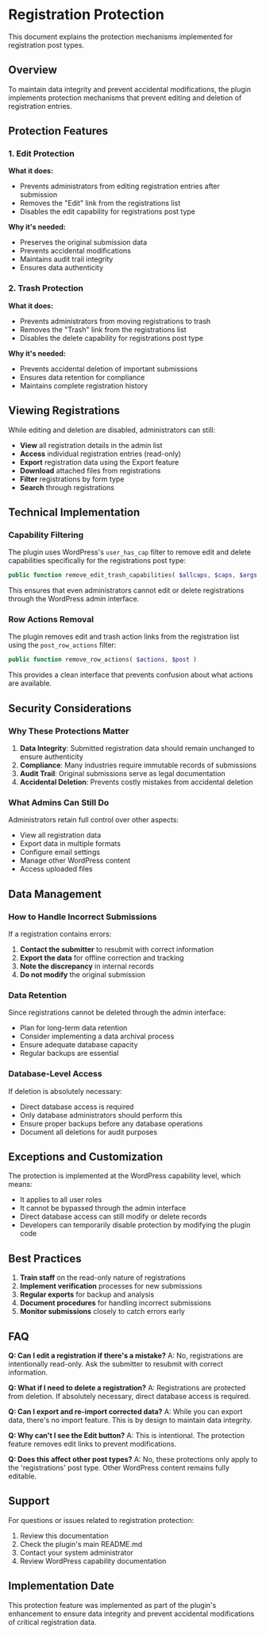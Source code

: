 # Registration Protection

This document explains the protection mechanisms implemented for registration post types.

## Overview

To maintain data integrity and prevent accidental modifications, the plugin implements protection mechanisms that prevent editing and deletion of registration entries.

## Protection Features

### 1. Edit Protection

**What it does:**
- Prevents administrators from editing registration entries after submission
- Removes the "Edit" link from the registrations list
- Disables the edit capability for registrations post type

**Why it's needed:**
- Preserves the original submission data
- Prevents accidental modifications
- Maintains audit trail integrity
- Ensures data authenticity

### 2. Trash Protection

**What it does:**
- Prevents administrators from moving registrations to trash
- Removes the "Trash" link from the registrations list
- Disables the delete capability for registrations post type

**Why it's needed:**
- Prevents accidental deletion of important submissions
- Ensures data retention for compliance
- Maintains complete registration history

## Viewing Registrations

While editing and deletion are disabled, administrators can still:
- **View** all registration details in the admin list
- **Access** individual registration entries (read-only)
- **Export** registration data using the Export feature
- **Download** attached files from registrations
- **Filter** registrations by form type
- **Search** through registrations

## Technical Implementation

### Capability Filtering

The plugin uses WordPress's `user_has_cap` filter to remove edit and delete capabilities specifically for the registrations post type:

```php
public function remove_edit_trash_capabilities( $allcaps, $caps, $args )
```

This ensures that even administrators cannot edit or delete registrations through the WordPress admin interface.

### Row Actions Removal

The plugin removes edit and trash action links from the registration list using the `post_row_actions` filter:

```php
public function remove_row_actions( $actions, $post )
```

This provides a clean interface that prevents confusion about what actions are available.

## Security Considerations

### Why These Protections Matter

1. **Data Integrity**: Submitted registration data should remain unchanged to ensure authenticity
2. **Compliance**: Many industries require immutable records of submissions
3. **Audit Trail**: Original submissions serve as legal documentation
4. **Accidental Deletion**: Prevents costly mistakes from accidental deletion

### What Admins Can Still Do

Administrators retain full control over other aspects:
- View all registration data
- Export data in multiple formats
- Configure email settings
- Manage other WordPress content
- Access uploaded files

## Data Management

### How to Handle Incorrect Submissions

If a registration contains errors:
1. **Contact the submitter** to resubmit with correct information
2. **Export the data** for offline correction and tracking
3. **Note the discrepancy** in internal records
4. **Do not modify** the original submission

### Data Retention

Since registrations cannot be deleted through the admin interface:
- Plan for long-term data retention
- Consider implementing a data archival process
- Ensure adequate database capacity
- Regular backups are essential

### Database-Level Access

If deletion is absolutely necessary:
- Direct database access is required
- Only database administrators should perform this
- Ensure proper backups before any database operations
- Document all deletions for audit purposes

## Exceptions and Customization

The protection is implemented at the WordPress capability level, which means:
- It applies to all user roles
- It cannot be bypassed through the admin interface
- Direct database access can still modify or delete records
- Developers can temporarily disable protection by modifying the plugin code

## Best Practices

1. **Train staff** on the read-only nature of registrations
2. **Implement verification** processes for new submissions
3. **Regular exports** for backup and analysis
4. **Document procedures** for handling incorrect submissions
5. **Monitor submissions** closely to catch errors early

## FAQ

**Q: Can I edit a registration if there's a mistake?**
A: No, registrations are intentionally read-only. Ask the submitter to resubmit with correct information.

**Q: What if I need to delete a registration?**
A: Registrations are protected from deletion. If absolutely necessary, direct database access is required.

**Q: Can I export and re-import corrected data?**
A: While you can export data, there's no import feature. This is by design to maintain data integrity.

**Q: Why can't I see the Edit button?**
A: This is intentional. The protection feature removes edit links to prevent modifications.

**Q: Does this affect other post types?**
A: No, these protections only apply to the 'registrations' post type. Other WordPress content remains fully editable.

## Support

For questions or issues related to registration protection:
1. Review this documentation
2. Check the plugin's main README.md
3. Contact your system administrator
4. Review WordPress capability documentation

## Implementation Date

This protection feature was implemented as part of the plugin's enhancement to ensure data integrity and prevent accidental modifications of critical registration data.
